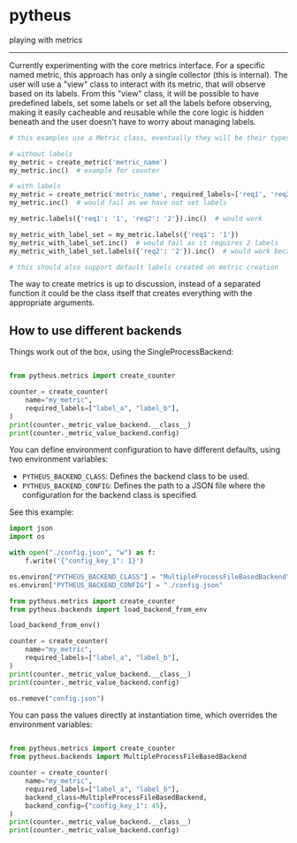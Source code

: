 # pytheus

playing with metrics

---

Currently experimenting with the core metrics interface.
For a specific named metric, this approach has only a single collector (this is internal). The user will use a "view" class to interact with its metric, that will observe based on its labels.
From this "view" class, it will be possible to have predefined labels, set some labels or set all the labels before observing, making it easily cacheable and reusable while the core logic is hidden beneath and the user doesn't have to worry about managing labels.

```python
# this examples use a Metric class, eventually they will be their types (Counter, Gauge,..)

# without labels
my_metric = create_metric('metric_name')
my_metric.inc()  # example for counter

# with labels
my_metric = create_metric('metric_name', required_labels=['req1', 'req2'])
my_metric.inc()  # would fail as we have not set labels

my_metric.labels({'req1': '1', 'req2': '2'}).inc()  # would work

my_metric_with_label_set = my_metric.labels({'req1': '1'})
my_metric_with_label_set.inc()  # would fail as it requires 2 labels
my_metric_with_label_set.labels({'req2': '2'}).inc()  # would work because it has an already set label and now it has both the requires ones!

# this should also support default labels created on metric creation

```

The way to create metrics is up to discussion, instead of a separated function it could be the class itself that creates everything with the appropriate arguments.

## How to use different backends

Things work out of the box, using the SingleProcessBackend:

```python

from pytheus.metrics import create_counter

counter = create_counter(
    name="my_metric",
    required_labels=["label_a", "label_b"],
)
print(counter._metric_value_backend.__class__)
print(counter._metric_value_backend.config)
```

You can define environment configuration to have different defaults, using two environment variables:

- `PYTHEUS_BACKEND_CLASS`: Defines the backend class to be used.
- `PYTHEUS_BACKEND_CONFIG`: Defines the path to a JSON file where the configuration for the backend class is specified.

See this example:

```python
import json
import os

with open("./config.json", "w") as f:
    f.write('{"config_key_1": 1}')

os.environ["PYTHEUS_BACKEND_CLASS"] = "MultipleProcessFileBasedBackend"
os.environ["PYTHEUS_BACKEND_CONFIG"] = "./config.json"

from pytheus.metrics import create_counter
from pytheus.backends import load_backend_from_env

load_backend_from_env()

counter = create_counter(
    name="my_metric",
    required_labels=["label_a", "label_b"],
)
print(counter._metric_value_backend.__class__)
print(counter._metric_value_backend.config)

os.remove("config.json")
```

You can pass the values directly at instantiation time, which overrides the environment variables:

```python

from pytheus.metrics import create_counter
from pytheus.backends import MultipleProcessFileBasedBackend

counter = create_counter(
    name="my_metric",
    required_labels=["label_a", "label_b"],
    backend_class=MultipleProcessFileBasedBackend,
    backend_config={"config_key_1": 45},
)
print(counter._metric_value_backend.__class__)
print(counter._metric_value_backend.config)
```